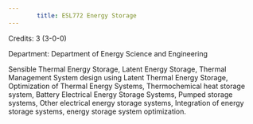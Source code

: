 ```yaml
---
        title: ESL772 Energy Storage
---
```

Credits: 3 (3-0-0)

Department: Department of Energy Science and Engineering

Sensible Thermal Energy Storage, Latent Energy Storage, Thermal Management System design using Latent Thermal Energy Storage, Optimization of Thermal Energy Systems, Thermochemical heat storage system, Battery Electrical Energy Storage Systems, Pumped storage systems, Other electrical energy storage systems, Integration of energy storage systems, energy storage system optimization.